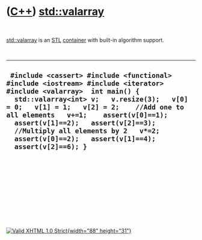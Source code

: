 



 

 

 

 

 

([C++](Cpp.htm)) [std::valarray](CppValarray.htm)
=================================================

 

[std::valarray](CppValarray.htm) is an [STL](CppStl.htm)
[container](CppContainer.htm) with built-in algorithm support.

 

  -----------------------------------------------------------------------------------------------------------------------------------------------------------------------------------------------------------------------------------------------------------------------------------------------------------------------------------------------------------------------------------------------------
  ` #include <cassert> #include <functional> #include <iostream> #include <iterator> #include <valarray>  int main() {   std::valarray<int> v;   v.resize(3);   v[0] = 0;   v[1] = 1;   v[2] = 2;    //Add one to all elements   v+=1;    assert(v[0]==1);   assert(v[1]==2);   assert(v[2]==3);    //Multiply all elements by 2   v*=2;    assert(v[0]==2);   assert(v[1]==4);   assert(v[2]==6); }`
  -----------------------------------------------------------------------------------------------------------------------------------------------------------------------------------------------------------------------------------------------------------------------------------------------------------------------------------------------------------------------------------------------------

 

 

 

 

 





 

[![Valid XHTML 1.0 Strict](valid-xhtml10.png){width="88"
height="31"}](http://validator.w3.org/check?uri=referer)
